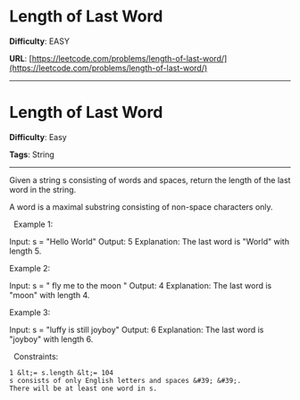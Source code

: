 # Length of Last Word

**Difficulty**: EASY

**URL**: [https://leetcode.com/problems/length-of-last-word/](https://leetcode.com/problems/length-of-last-word/)

---

# Length of Last Word

**Difficulty**: Easy

**Tags**: String

---

Given a string s consisting of words and spaces, return the length of the last word in the string.

A word is a maximal substring consisting of non-space characters only.

&nbsp;
Example 1:


Input: s = &quot;Hello World&quot;
Output: 5
Explanation: The last word is &quot;World&quot; with length 5.


Example 2:


Input: s = &quot;   fly me   to   the moon  &quot;
Output: 4
Explanation: The last word is &quot;moon&quot; with length 4.


Example 3:


Input: s = &quot;luffy is still joyboy&quot;
Output: 6
Explanation: The last word is &quot;joyboy&quot; with length 6.


&nbsp;
Constraints:


	1 &lt;= s.length &lt;= 104
	s consists of only English letters and spaces &#39; &#39;.
	There will be at least one word in s.



